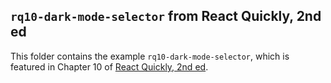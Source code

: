 ## `rq10-dark-mode-selector` from React Quickly, 2nd ed

This folder contains the example `rq10-dark-mode-selector`, which is featured in Chapter 10 of [React Quickly, 2nd ed](https://reactquickly.dev).
